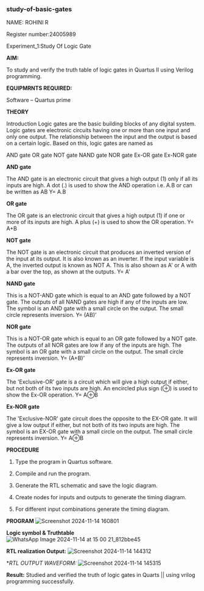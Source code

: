### study-of-basic-gates
NAME: ROHINI R 

Register number:24005989

Experiment_1:Study Of Logic Gate


**AIM:** 

To study and verify the truth table of logic gates in Quartus II using Verilog programming.

**EQUIPMRNTS REQUIRED:**

Software – Quartus prime 

**THEORY**

Introduction Logic gates are the basic building blocks of any digital system. Logic gates are electronic circuits having one or more than one input and only one output. The relationship between the input and the output is based on a certain logic. Based on this, logic gates are named as

AND gate OR gate NOT gate NAND gate NOR gate Ex-OR gate Ex-NOR gate

**AND gate**

The AND gate is an electronic circuit that gives a high output (1) only if all its inputs are high. A dot (.) is used to show the AND operation i.e. A.B or can be written as AB
Y= A.B

**OR gate** 

The OR gate is an electronic circuit that gives a high output (1) if one or more of its inputs are high. A plus (+) is used to show the OR operation.
Y= A+B

**NOT gate**

The NOT gate is an electronic circuit that produces an inverted version of the input at its output. It is also known as an inverter. If the input variable is A, the inverted output is known as NOT A. This is also shown as A' or A with a bar over the top, as shown at the outputs.
Y= A'

**NAND gate**

This is a NOT-AND gate which is equal to an AND gate followed by a NOT gate. The outputs of all NAND gates are high if any of the inputs are low. The symbol is an AND gate with a small circle on the output. The small circle represents inversion.
Y= (AB)’

**NOR gate**

This is a NOT-OR gate which is equal to an OR gate followed by a NOT gate. The outputs of all NOR gates are low if any of the inputs are high. The symbol is an OR gate with a small circle on the output. The small circle represents inversion.
Y= (A+B)’

**Ex-OR gate**

The 'Exclusive-OR' gate is a circuit which will give a high output if either, but not both of its two inputs are high. An encircled plus sign (⊕) is used to show the Ex-OR operation.
Y= A⊕B

**Ex-NOR gate**

The 'Exclusive-NOR' gate circuit does the opposite to the EX-OR gate. It will give a low output if either, but not both of its two inputs are high. The symbol is an EX-OR gate with a small circle on the output. The small circle represents inversion.
Y= A⊕B

**PROCEDURE** 

1.	Type the program in Quartus software.

2.	Compile and run the program.

3.	Generate the RTL schematic and save the logic diagram.

4.	Create nodes for inputs and outputs to generate the timing diagram.

5.	For different input combinations generate the timing diagram.


**PROGRAM**
![Screenshot 2024-11-14 160801](https://github.com/user-attachments/assets/a835a874-847b-4bb9-8a7a-c0c0e247ec0d)

**Logic symbol & Truthtable**
![WhatsApp Image 2024-11-14 at 15 00 21_812bbe45](https://github.com/user-attachments/assets/7aa52e60-dcc5-4dbc-bc44-4febf5e2debb)


**RTL realization Output:** 
![Screenshot 2024-11-14 144312](https://github.com/user-attachments/assets/b8cf8e07-c223-46df-9d55-89f9d62161ca)

**RTL OUTPUT WAVEFORM:*
![Screenshot 2024-11-14 145315](https://github.com/user-attachments/assets/83f8bc1d-1c09-44ad-accb-e8513fc22581)


**Result:**
Studied and verified the truth of logic gates in Quarts || using vrilog programming successfully.



